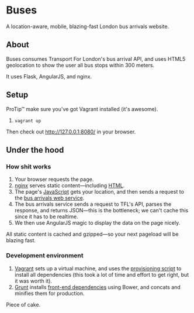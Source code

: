 # Buses

A location-aware, mobile, blazing-fast London bus arrivals website.

## About

Buses consumes Transport For London's bus arrival API, and uses HTML5
geolocation to show the user all bus stops within 300 meters.

It uses Flask, AngularJS, and nginx.

## Setup

ProTip™ make sure you've got Vagrant installed (it's awesome).

1. `vagrant up`

Then check out http://127.0.0.1:8080/ in your browser.

## Under the hood

### How shit works

1. Your browser requests the page.
2. [nginx] serves static content—including [HTML].
3. The page's [JavaScript] gets your location, and then sends a request to the
[bus arrivals web service].
4. The bus arrivals service sends a request to TFL's API, parses the response,
and returns JSON—this is the bottleneck; we can't cache this since it has to be
realtime.
5. We then use AngularJS magic to display the data on the page nicely.

All static content is cached and gzipped—so your next pageload will be blazing
fast.

### Development environment

1. [Vagrant] sets up a virtual machine, and uses the [provisioning script] to
install all dependencies (this took a lot of time and effort to get right, but
it was worth it).
2. [Grunt] installs [front-end dependencies] using Bower, and concats and
minifies them for production.

Piece of cake.

[Grunt]: Gruntfile.js
[HTML]: www/html/index.html
[JavaScript]: www/js/main-controller.js
[Vagrant]: Vagrantfile
[bus arrivals web service]: buses/app.py
[front-end dependencies]: bower.json
[nginx]: etc/nginx.conf
[provisioning script]: etc/provision.sh
